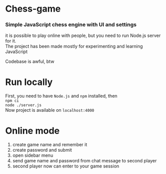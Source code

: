 # Chess-game
### Simple JavaScript chess engine with UI and settings
it is possible to play online with people, but you need to run Node.js server for it.<br>
The project has been made mostly for experimenting and learning JavaScript<br>

Codebase is awful, btw

# Run locally
First, you need to have `Node.js` and `npm` installed, then<br>
`npm ci`<br>
`node ./server.js`<br>
Now project is available on `localhost:4000`
# Online mode
1. create game name and remember it
2. create password and submit
3. open sidebar menu
4. send game name and password from chat message to second player
5. second player now can enter to your game session 
